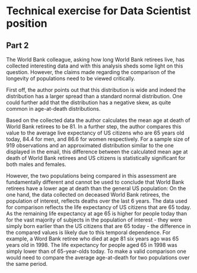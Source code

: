 # Technical exercise for Data Scientist position

## Part 2

The World Bank colleague, asking how long World Bank retirees live, has collected interesting data and with this analysis sheds some light on this question. However, the claims made regarding the comparison of the longevity of populations need to be viewed critically.

First off, the author points out that this distribution is wide and indeed the distribution has a larger spread than a standard normal distribution. One could further add that the distribution has a negative skew, as quite common in age-at-death distributions.

Based on the collected data the author calculates the mean age at death of World Bank retirees to be 81. In a further step, the author compares this value to the average live expectancy of US citizens who are 65 years old today, 84.4 for men, and 86.6 for women respectively. For a sample size of 919 observations and an approximated distribution similar to the one displayed in the email, this difference between the calculated mean age at death of World Bank retirees and US citizens is statistically significant for both males and females.

However, the two populations being compared in this assessment are fundamentally different and cannot be used to conclude that World Bank retirees have a lower age at death than the general US population: On the one hand, the data collected on deceased World Bank retirees, the population of interest, reflects deaths over the last 6 years. The data used for comparison reflects the life expectancy of US citizens that are 65 today. As the remaining life expectancy at age 65 is higher for people today than for the vast majority of subjects in the population of interest - they were simply born earlier than the US citizens that are 65 today - the difference in the compared values is likely due to this temporal dependence. For example, a Word Bank retiree who died at age 81 six years ago was 65 years old in 1998. The life expectancy for people aged 65 in 1998 was simply lower than of 65-year-olds today. To make a valid comparison one would need to compare the average age-at-death for two populations over the same period.